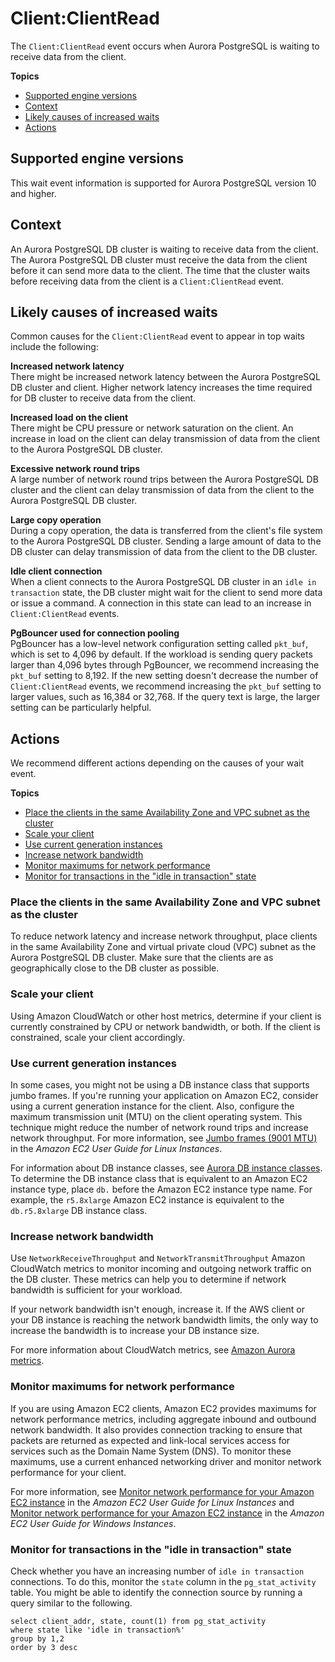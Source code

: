# Client:ClientRead<a name="apg-waits.clientread"></a>

The `Client:ClientRead` event occurs when Aurora PostgreSQL is waiting to receive data from the client\.

**Topics**
+ [Supported engine versions](#apg-waits.clientread.context.supported)
+ [Context](#apg-waits.clientread.context)
+ [Likely causes of increased waits](#apg-waits.clientread.causes)
+ [Actions](#apg-waits.clientread.actions)

## Supported engine versions<a name="apg-waits.clientread.context.supported"></a>

This wait event information is supported for Aurora PostgreSQL version 10 and higher\.

## Context<a name="apg-waits.clientread.context"></a>

An Aurora PostgreSQL DB cluster is waiting to receive data from the client\. The Aurora PostgreSQL DB cluster must receive the data from the client before it can send more data to the client\. The time that the cluster waits before receiving data from the client is a `Client:ClientRead` event\.

## Likely causes of increased waits<a name="apg-waits.clientread.causes"></a>

Common causes for the `Client:ClientRead` event to appear in top waits include the following: 

**Increased network latency**  
There might be increased network latency between the Aurora PostgreSQL DB cluster and client\. Higher network latency increases the time required for DB cluster to receive data from the client\.

**Increased load on the client**  
There might be CPU pressure or network saturation on the client\. An increase in load on the client can delay transmission of data from the client to the Aurora PostgreSQL DB cluster\.

**Excessive network round trips**  
A large number of network round trips between the Aurora PostgreSQL DB cluster and the client can delay transmission of data from the client to the Aurora PostgreSQL DB cluster\.

**Large copy operation**  
During a copy operation, the data is transferred from the client's file system to the Aurora PostgreSQL DB cluster\. Sending a large amount of data to the DB cluster can delay transmission of data from the client to the DB cluster\.

**Idle client connection**  
When a client connects to the Aurora PostgreSQL DB cluster in an `idle in transaction` state, the DB cluster might wait for the client to send more data or issue a command\. A connection in this state can lead to an increase in `Client:ClientRead` events\.

**PgBouncer used for connection pooling**  
PgBouncer has a low\-level network configuration setting called `pkt_buf`, which is set to 4,096 by default\. If the workload is sending query packets larger than 4,096 bytes through PgBouncer, we recommend increasing the `pkt_buf` setting to 8,192\. If the new setting doesn't decrease the number of `Client:ClientRead` events, we recommend increasing the `pkt_buf` setting to larger values, such as 16,384 or 32,768\. If the query text is large, the larger setting can be particularly helpful\.

## Actions<a name="apg-waits.clientread.actions"></a>

We recommend different actions depending on the causes of your wait event\.

**Topics**
+ [Place the clients in the same Availability Zone and VPC subnet as the cluster](#apg-waits.clientread.actions.az-vpc-subnet)
+ [Scale your client](#apg-waits.clientread.actions.scale-client)
+ [Use current generation instances](#apg-waits.clientread.actions.db-instance-class)
+ [Increase network bandwidth](#apg-waits.clientread.actions.increase-network-bandwidth)
+ [Monitor maximums for network performance](#apg-waits.clientread.actions.monitor-network-performance)
+ [Monitor for transactions in the "idle in transaction" state](#apg-waits.clientread.actions.check-idle-in-transaction)

### Place the clients in the same Availability Zone and VPC subnet as the cluster<a name="apg-waits.clientread.actions.az-vpc-subnet"></a>

To reduce network latency and increase network throughput, place clients in the same Availability Zone and virtual private cloud \(VPC\) subnet as the Aurora PostgreSQL DB cluster\. Make sure that the clients are as geographically close to the DB cluster as possible\.

### Scale your client<a name="apg-waits.clientread.actions.scale-client"></a>

Using Amazon CloudWatch or other host metrics, determine if your client is currently constrained by CPU or network bandwidth, or both\. If the client is constrained, scale your client accordingly\.

### Use current generation instances<a name="apg-waits.clientread.actions.db-instance-class"></a>

In some cases, you might not be using a DB instance class that supports jumbo frames\. If you're running your application on Amazon EC2, consider using a current generation instance for the client\. Also, configure the maximum transmission unit \(MTU\) on the client operating system\. This technique might reduce the number of network round trips and increase network throughput\. For more information, see [ Jumbo frames \(9001 MTU\)](https://docs.aws.amazon.com/AWSEC2/latest/UserGuide/network_mtu.html#jumbo_frame_instances) in the *Amazon EC2 User Guide for Linux Instances*\.

For information about DB instance classes, see [Aurora DB instance classes](Concepts.DBInstanceClass.md)\. To determine the DB instance class that is equivalent to an Amazon EC2 instance type, place `db.` before the Amazon EC2 instance type name\. For example, the `r5.8xlarge` Amazon EC2 instance is equivalent to the `db.r5.8xlarge` DB instance class\.

### Increase network bandwidth<a name="apg-waits.clientread.actions.increase-network-bandwidth"></a>

Use `NetworkReceiveThroughput` and `NetworkTransmitThroughput` Amazon CloudWatch metrics to monitor incoming and outgoing network traffic on the DB cluster\. These metrics can help you to determine if network bandwidth is sufficient for your workload\. 

If your network bandwidth isn't enough, increase it\. If the AWS client or your DB instance is reaching the network bandwidth limits, the only way to increase the bandwidth is to increase your DB instance size\.

For more information about CloudWatch metrics, see [Amazon Aurora metrics](Aurora.AuroraMySQL.Monitoring.Metrics.md)\.

### Monitor maximums for network performance<a name="apg-waits.clientread.actions.monitor-network-performance"></a>

If you are using Amazon EC2 clients, Amazon EC2 provides maximums for network performance metrics, including aggregate inbound and outbound network bandwidth\. It also provides connection tracking to ensure that packets are returned as expected and link\-local services access for services such as the Domain Name System \(DNS\)\. To monitor these maximums, use a current enhanced networking driver and monitor network performance for your client\. 

For more information, see [ Monitor network performance for your Amazon EC2 instance](https://docs.aws.amazon.com/AWSEC2/latest/UserGuide/monitoring-network-performance-ena.html) in the *Amazon EC2 User Guide for Linux Instances* and [Monitor network performance for your Amazon EC2 instance](https://docs.aws.amazon.com/AWSEC2/latest/WindowsGuide/monitoring-network-performance-ena.html) in the *Amazon EC2 User Guide for Windows Instances*\.

### Monitor for transactions in the "idle in transaction" state<a name="apg-waits.clientread.actions.check-idle-in-transaction"></a>

Check whether you have an increasing number of `idle in transaction` connections\. To do this, monitor the `state` column in the `pg_stat_activity` table\. You might be able to identify the connection source by running a query similar to the following\.

```
select client_addr, state, count(1) from pg_stat_activity 
where state like 'idle in transaction%' 
group by 1,2 
order by 3 desc
```
